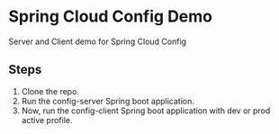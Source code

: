 # Spring Cloud Config Demo
Server and Client demo for Spring Cloud Config

## Steps

1. Clone the repo.
2. Run the config-server Spring boot application.
3. Now, run the config-client Spring boot application with dev or prod active profile.
